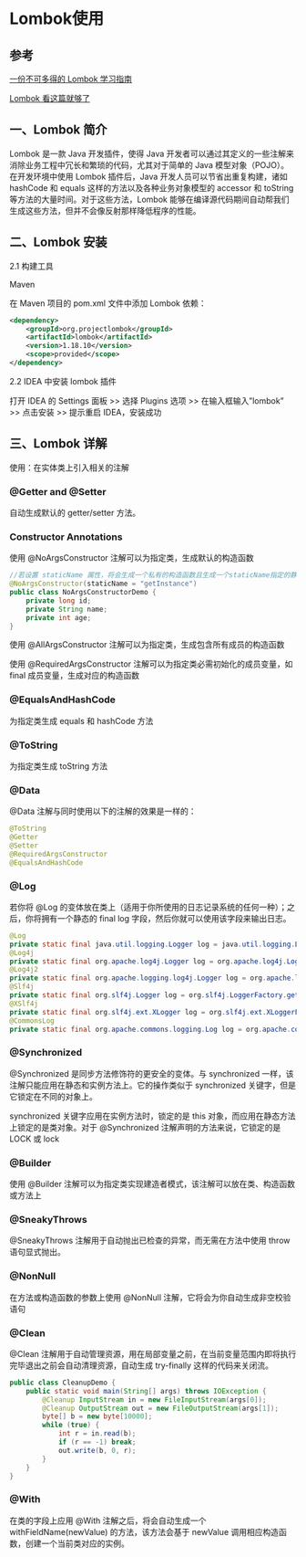 # Lombok使用

## 参考

[一份不可多得的 Lombok 学习指南](https://mp.weixin.qq.com/s/-4W5-fOK0sGSaNBktXA-YQ)

[Lombok 看这篇就够了](https://zhuanlan.zhihu.com/p/32779910)

## 一、Lombok 简介

Lombok 是一款 Java 开发插件，使得 Java 开发者可以通过其定义的一些注解来消除业务工程中冗长和繁琐的代码，尤其对于简单的 Java 模型对象（POJO）。在开发环境中使用 Lombok 插件后，Java 开发人员可以节省出重复构建，诸如 hashCode 和 equals 这样的方法以及各种业务对象模型的 accessor 和 toString 等方法的大量时间。对于这些方法，Lombok 能够在编译源代码期间自动帮我们生成这些方法，但并不会像反射那样降低程序的性能。

## 二、Lombok 安装

2.1 构建工具

Maven

在 Maven 项目的 pom.xml 文件中添加 Lombok 依赖：

```xml
<dependency>
    <groupId>org.projectlombok</groupId>
    <artifactId>lombok</artifactId>
    <version>1.18.10</version>
    <scope>provided</scope>
</dependency>
```

2.2 IDEA 中安装 lombok 插件

打开 IDEA 的 Settings 面板 >> 选择 Plugins 选项 >> 在输入框输入”lombok” >> 点击安装 >> 提示重启 IDEA，安装成功

## 三、Lombok 详解

使用：在实体类上引入相关的注解

### @Getter and @Setter

自动生成默认的 getter/setter 方法。

### Constructor Annotations

使用 @NoArgsConstructor 注解可以为指定类，生成默认的构造函数

```java
//若设置 staticName 属性，将会生成一个私有的构造函数且生成一个staticName指定的静态方法
@NoArgsConstructor(staticName = "getInstance")
public class NoArgsConstructorDemo {
    private long id;
    private String name;
    private int age;
}
```

使用 @AllArgsConstructor 注解可以为指定类，生成包含所有成员的构造函数

使用 @RequiredArgsConstructor 注解可以为指定类必需初始化的成员变量，如 final 成员变量，生成对应的构造函数

### @EqualsAndHashCode

为指定类生成 equals 和 hashCode 方法

### @ToString

为指定类生成 toString 方法

### @Data

@Data 注解与同时使用以下的注解的效果是一样的：

```java
@ToString
@Getter
@Setter
@RequiredArgsConstructor
@EqualsAndHashCode
```

### @Log

若你将 @Log 的变体放在类上（适用于你所使用的日志记录系统的任何一种）；之后，你将拥有一个静态的 final log 字段，然后你就可以使用该字段来输出日志。

```java
@Log
private static final java.util.logging.Logger log = java.util.logging.Logger.getLogger(LogExample.class.getName());
@Log4j
private static final org.apache.log4j.Logger log = org.apache.log4j.Logger.getLogger(LogExample.class);
@Log4j2
private static final org.apache.logging.log4j.Logger log = org.apache.logging.log4j.LogManager.getLogger(LogExample.class);
@Slf4j
private static final org.slf4j.Logger log = org.slf4j.LoggerFactory.getLogger(LogExample.class);
@XSlf4j
private static final org.slf4j.ext.XLogger log = org.slf4j.ext.XLoggerFactory.getXLogger(LogExample.class);
@CommonsLog
private static final org.apache.commons.logging.Log log = org.apache.commons.logging.LogFactory.getLog(LogExample.class);
```

### @Synchronized

@Synchronized 是同步方法修饰符的更安全的变体。与 synchronized 一样，该注解只能应用在静态和实例方法上。它的操作类似于 synchronized 关键字，但是它锁定在不同的对象上。

synchronized 关键字应用在实例方法时，锁定的是 this 对象，而应用在静态方法上锁定的是类对象。对于 @Synchronized 注解声明的方法来说，它锁定的是 LOCK 或 lock

### @Builder

使用 @Builder 注解可以为指定类实现建造者模式，该注解可以放在类、构造函数或方法上

### @SneakyThrows

@SneakyThrows 注解用于自动抛出已检查的异常，而无需在方法中使用 throw 语句显式抛出。

### @NonNull

在方法或构造函数的参数上使用 @NonNull 注解，它将会为你自动生成非空校验语句

### @Clean

@Clean 注解用于自动管理资源，用在局部变量之前，在当前变量范围内即将执行完毕退出之前会自动清理资源，自动生成 try-finally 这样的代码来关闭流。

```java
public class CleanupDemo {
    public static void main(String[] args) throws IOException {
        @Cleanup InputStream in = new FileInputStream(args[0]);
        @Cleanup OutputStream out = new FileOutputStream(args[1]);
        byte[] b = new byte[10000];
        while (true) {
            int r = in.read(b);
            if (r == -1) break;
            out.write(b, 0, r);
        }
    }
}
```

### @With

在类的字段上应用 @With 注解之后，将会自动生成一个 withFieldName(newValue) 的方法，该方法会基于 newValue 调用相应构造函数，创建一个当前类对应的实例。
